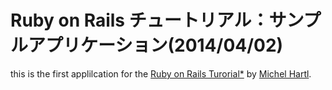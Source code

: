 # Ruby on Rails チュートリアル：サンプルアプリケーション(2014/04/02)

this is the first applilcation for the
[Ruby on Rails Turorial*](http://railstutorial.jp/)
by [Michel Hartl](http://michaelkhartl.com).
